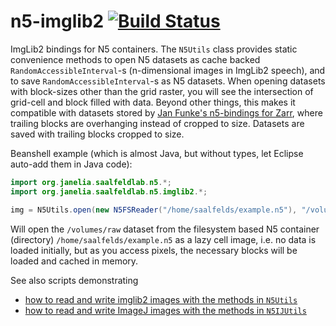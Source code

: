 # n5-imglib2 [![Build Status](https://github.com/saalfeldlab/n5-imglib2/actions/workflows/build-main.yml/badge.svg)](https://github.com/saalfeldlab/n5-imglib2/actions/workflows/build-main.yml)

ImgLib2 bindings for N5 containers.  The `N5Utils` class provides static convenience methods to open N5 datasets as cache backed `RandomAccessibleInterval`-s (n-dimensional images in ImgLib2 speech), and to save `RandomAccessibleInterval`-s as N5 datasets.  When opening datasets with block-sizes other than the grid raster, you will see the intersection of grid-cell and block filled with data.  Beyond other things, this makes it compatible with datasets stored by [Jan Funke's n5-bindings for Zarr](https://github.com/zarr-developers/zarr/pull/309), where trailing blocks are overhanging instead of cropped to size.  Datasets are saved with trailing blocks cropped to size.

Beanshell example (which is almost Java, but without types, let Eclipse auto-add them in Java code):

```java
import org.janelia.saalfeldlab.n5.*;
import org.janelia.saalfeldlab.n5.imglib2.*;

img = N5Utils.open(new N5FSReader("/home/saalfelds/example.n5"), "/volumes/raw");
```

Will open the `/volumes/raw` dataset from the filesystem based N5 container (directory) `/home/saalfelds/example.n5` as a lazy cell image, i.e. no data is loaded initially, but as you access pixels, the necessary blocks will be loaded and cached in memory.

See also scripts demonstrating
* [how to read and write imglib2 images with the methods in `N5Utils`](https://github.com/saalfeldlab/n5-imglib2/blob/master/scripts/readProcessWriteDemo.bsh)
* [how to read and write ImageJ images with the methods in `N5IJUtils`](https://github.com/saalfeldlab/n5-ij/blob/master/scripts/readProcessWriteIJDemo.bsh)
